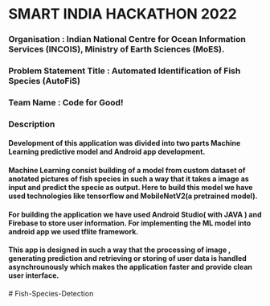 # SMART INDIA HACKATHON 2022
### Organisation : Indian National Centre for Ocean Information Services (INCOIS), Ministry of Earth Sciences (MoES).
### Problem Statement Title : Automated Identification of Fish Species (AutoFiS)
### Team Name : Code for Good!

### Description
#### Development of this application was divided into two parts Machine Learning predictive model and Android app development.
#### Machine Learning consist building of a model from custom dataset of anotated pictures of fish species in such a way that it takes a image as input and predict the specie as output. Here to build this model we have used technologies like tensorflow and MobileNetV2(a pretrained model).
#### For building the application we have used Android Studio( with JAVA ) and Firebase to store user information. For implementing the ML model into android app we used tflite framework.
#### This app is designed in such a way that the processing of image , generating prediction and retrieving or storing of user data is handled asynchrounously which makes the application faster and provide clean user interface.  
#   F i s h - S p e c i e s - D e t e c t i o n  
 